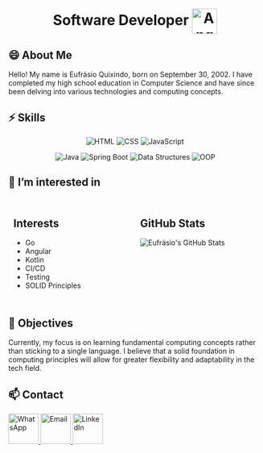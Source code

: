 <!---
Help me get a job!!!
--->

<h1 align="center">
    Software Developer              
    <img src="https://img.icons8.com/?size=100&id=zEG60KPa4tvj&format=png&color=000000" alt="Angola Flag" style="width: 50px; vertical-align: middle;"/>
</h1>

## 😄 About Me
Hello! My name is Eufrásio Quixindo, born on September 30, 2002. I have completed my high school education in Computer Science and have since been delving into various technologies and computing concepts.

## ⚡ Skills

<p align="center">
    <img src="https://img.shields.io/badge/HTML5-E34F26?style=for-the-badge&logo=html5&logoColor=white" alt="HTML" />
    <img src="https://img.shields.io/badge/CSS3-1572B6?style=for-the-badge&logo=css3&logoColor=white" alt="CSS" />
    <img src="https://img.shields.io/badge/JavaScript-F7DF1E?style=for-the-badge&logo=javascript&logoColor=black" alt="JavaScript" />
</p>
<p align="center">
    <img src="https://img.shields.io/badge/Java-007396?style=for-the-badge&logo=java&logoColor=white" alt="Java" />
    <img src="https://img.shields.io/badge/Spring%20Boot-6DB33F?style=for-the-badge&logo=spring-boot&logoColor=white" alt="Spring Boot" />
    <img src="https://img.shields.io/badge/Data%20Structures-4CAF50?style=for-the-badge&logo=algolia&logoColor=white" alt="Data Structures" />
    <img src="https://img.shields.io/badge/OOP-FF6F00?style=for-the-badge&logo=object-rocket&logoColor=white" alt="OOP" />
</p>

## 👀 I’m interested in

<div style="display: flex; justify-content: space-around;">
  <div style="flex: 1; padding: 10px;">
    <h2>Interests</h2>
    <ul>
      <li>Go</li>
      <li>Angular</li>
      <li>Kotlin</li>
      <li>CI/CD</li>
      <li>Testing</li>
      <li>SOLID Principles</li>
    </ul>
  </div>
  <div style="flex: 1; padding: 10px;">
    <h2>GitHub Stats</h2>
    <img src="https://github-readme-stats.vercel.app/api?username=QuixindoDev&show_icons=true&theme=radical" alt="Eufrásio's GitHub Stats" style="max-width: 100%;" />
  </div>
</div>

## 🌱 Objectives
Currently, my focus is on learning fundamental computing concepts rather than sticking to a single language. I believe that a solid foundation in computing principles will allow for greater flexibility and adaptability in the tech field.

## 📫 Contact
<p>
    <a href="https://wa.me/+244946955433">
        <img src="https://img.icons8.com/color/48/000000/whatsapp.png" alt="WhatsApp" style="width: 60px;"/>
    </a>
    <a href="mailto:eufrasio.dev@gmail.com">
        <img src="https://img.icons8.com/?size=100&id=qyRpAggnV0zH&format=png&color=000000" alt="Email" style="width: 60px;"/>
    </a>
    <a href="https://www.linkedin.com/in/quixindo/">
        <img src="https://img.icons8.com/?size=100&id=xuvGCOXi8Wyg&format=png&color=000000" alt="LinkedIn" style="width: 60px;"/>
    </a>
</p>
